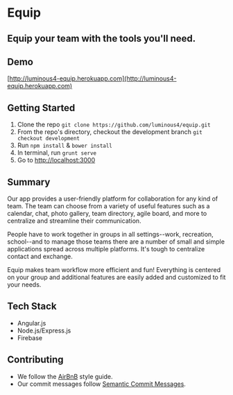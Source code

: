 # Equip #

## Equip your team with the tools you'll need. ##

## Demo ##
[http://luminous4-equip.herokuapp.com](http://luminous4-equip.herokuapp.com)

## Getting Started ##
1. Clone the repo `git clone https://github.com/luminous4/equip.git`
2. From the repo's directory, checkout the development branch `git checkout development`
3. Run `npm install` & `bower install`
5. In terminal, run `grunt serve`
6. Go to [http://localhost:3000](http://localhost:3000)

## Summary ##

Our app provides a user-friendly platform for collaboration for any kind of team. The team can choose from a variety of useful features such as a calendar, chat, photo gallery, team directory, agile board, and more to centralize and streamline their communication.

People have to work together in groups in all settings--work, recreation, school--and to manage those teams there are a number of small and simple applications spread across multiple platforms. It's tough to centralize contact and exchange.

Equip makes team workflow more efficient and fun! Everything is centered on your group and additional features are easily added and customized to fit your needs.

## Tech Stack ##
 - Angular.js
 - Node.js/Express.js
 - Firebase
 
## Contributing ##
 - We follow the [AirBnB](https://github.com/airbnb/javascript/tree/master/es5) style guide.
 - Our commit messages follow [Semantic Commit Messages](http://karma-runner.github.io/0.8/dev/git-commit-msg.html).

